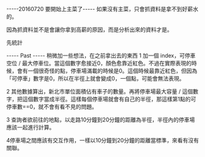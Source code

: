 -----20160720 要開始上主菜了-----
如果沒有主菜，只會抓資料是拿不到好薪水的。

因為抓資料並不是會讓你拿到高薪的原因，而是分析出來的資料才是。



先統計


----- Past -----
稍微加一些想法，在之前拿出去的東西
1 加一個 index，可停車空位 / 最大停車位。當這個數字愈接近0，顏色愈靠近紅色。不過在實際表現的時候，會有一個很奇怪的點，停車場滿載的時候是0。這個時候最靠近紅色，但因為「可停車」數字是0，所以在半徑上就會變成0，一個點，可能會無法表現。

2 其他數據算出，新北市單位面積佔有車子的數量。再將停車場最大容量 / 這個數字，把這個數字當成半徑。這樣每個停車場就會有自己的半徑，那這樣第1點的可停車數==0，就不會有看不見的問題。

3 查詢者欲前往的地點，以走路10分鐘到20分鐘的距離為半徑，半徑內的停車場應該一起進行計算。

4停車場之間應該有交互作用，一樣以10分鐘到20分鐘的距離當標準，來看有沒有關聯。


